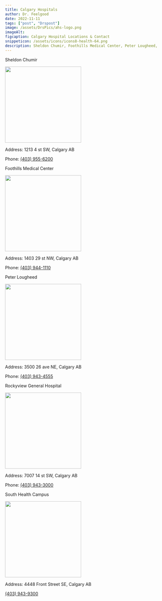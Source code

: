 ```yaml
---
title: Calgary Hospitals
author: Dr. Feelgood
date: 2022-11-11
tags: ["post", "Drspost"]
image: /assets/DrsPics/ahs-logo.png
imageAlt:
figcaption: Calgary Hospital Locations & Contact
snippeticon: /assets/icons/icons8-health-64.png
description: Sheldon Chumir, Foothills Medical Center, Peter Lougheed, Rockyview General Hospital, South Health Campus
---
```


<p class="subHeader">Sheldon Chumir</p>

<img src="/assets/DrsPics/Sheldon Chumir 1.jpeg" width=250 />

Address: 1213 4 st SW, Calgary AB

Phone: <a href="tel:403-955-6200">(403) 955-6200</a>

<p class="subHeader">Foothills Medical Center</p>

<img src="/assets/DrsPics/foothills hospital.jpg" width=250 />

Address: 1403 29 st NW, Calgary AB

Phone: <a href="tel:403-944-1110">(403) 944-1110</a>

<p class="subHeader">Peter Lougheed</p>

<img src="/assets/DrsPics/Peter Lougheed Centre.jpeg" width=250 />

Address: 3500 26 ave NE, Calgary AB

Phone: <a href="403-943-4555">(403) 943-4555</a>

<p class="subHeader">Rockyview General Hospital</p>

<img src="/assets/DrsPics/Rockyview Hospital.jpg" width=250 />

Address: 7007 14 st SW, Calgary AB

Phone: <a href="403-943-3000">(403) 943-3000</a>

<p class="subHeader">South Health Campus</p>

<img src="/assets/DrsPics/southhealthcampus.png" width=250 />

Address: 4448 Front Street SE, Calgary AB

<a href="403-943-9300">(403) 943-9300